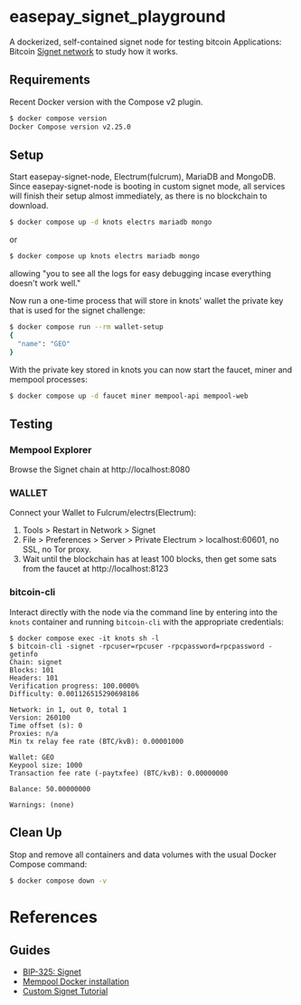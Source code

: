 # easepay_signet_playground
A dockerized, self-contained signet node for testing bitcoin Applications:  Bitcoin [Signet network](https://en.bitcoin.it/wiki/Signet) to study how it works.

## Requirements

Recent Docker version with the Compose v2 plugin.

```bash
$ docker compose version
Docker Compose version v2.25.0
```

## Setup

Start easepay-signet-node, Electrum(fulcrum), MariaDB and MongoDB.
Since easepay-signet-node is booting in custom signet mode, all services  will finish their setup almost immediately, as there is no blockchain to download.

```bash
$ docker compose up -d knots electrs mariadb mongo
```
or 

```bash
$ docker compose up knots electrs mariadb mongo
```
allowing "you to see all the logs for easy debugging incase everything doesn't work well."

Now run a one-time process that will store in knots' wallet the private key that is used for the signet challenge:

```bash
$ docker compose run --rm wallet-setup
{
  "name": "GEO"
}
```

With the private key stored in knots you can now start the faucet, miner and mempool processes:

```bash
$ docker compose up -d faucet miner mempool-api mempool-web
```

## Testing

### Mempool Explorer

Browse the Signet chain at http://localhost:8080

### WALLET

Connect your Wallet to Fulcrum/electrs(Electrum):

1. Tools > Restart in Network > Signet
2. File > Preferences > Server > Private Electrum > localhost:60601, no SSL, no Tor proxy.
3. Wait until the blockchain has at least 100 blocks, then get some sats from the faucet at http://localhost:8123

### bitcoin-cli

Interact directly with the node via the command line by entering into the `knots` container and running `bitcoin-cli` with the appropriate credentials:

```shell
$ docker compose exec -it knots sh -l
$ bitcoin-cli -signet -rpcuser=rpcuser -rpcpassword=rpcpassword -getinfo
Chain: signet
Blocks: 101
Headers: 101
Verification progress: 100.0000%
Difficulty: 0.001126515290698186

Network: in 1, out 0, total 1
Version: 260100
Time offset (s): 0
Proxies: n/a
Min tx relay fee rate (BTC/kvB): 0.00001000

Wallet: GEO
Keypool size: 1000
Transaction fee rate (-paytxfee) (BTC/kvB): 0.00000000

Balance: 50.00000000

Warnings: (none)
```


## Clean Up

Stop and remove all containers and data volumes with the usual Docker Compose command:

```bash
$ docker compose down -v
```


# References

## Guides

* [BIP-325: Signet](https://bips.xyz/325)
* [Mempool Docker installation](https://github.com/mempool/mempool/blob/master/docker/README.md)
* [Custom Signet Tutorial](https://en.bitcoin.it/wiki/Signet#Custom_Signet)
